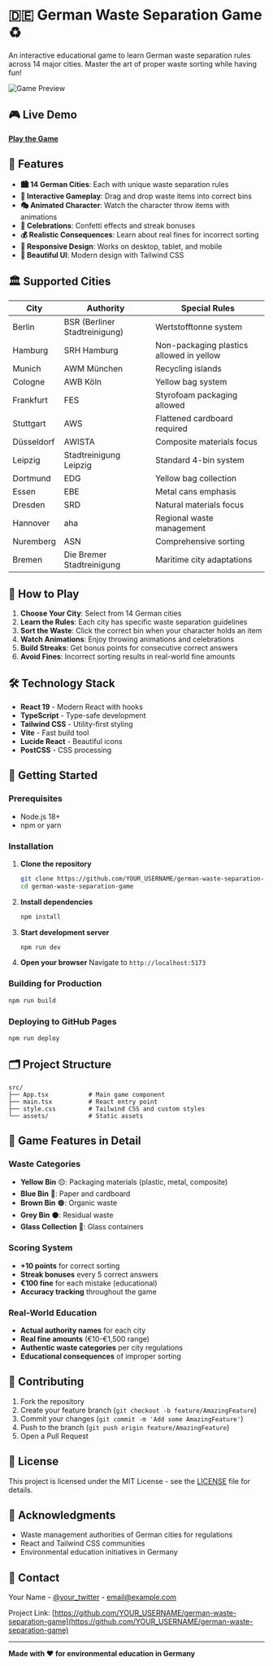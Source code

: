 # 🇩🇪 German Waste Separation Game ♻️

An interactive educational game to learn German waste separation rules across 14 major cities. Master the art of proper waste sorting while having fun!

![Game Preview](https://via.placeholder.com/800x400?text=German+Waste+Separation+Game+Preview)

## 🎮 Live Demo

**[Play the Game](https://YOUR_USERNAME.github.io/german-waste-separation-game/)**

## 🌟 Features

- **🏙️ 14 German Cities**: Each with unique waste separation rules
- **🎯 Interactive Gameplay**: Drag and drop waste items into correct bins
- **🎭 Animated Character**: Watch the character throw items with animations
- **🎊 Celebrations**: Confetti effects and streak bonuses
- **💰 Realistic Consequences**: Learn about real fines for incorrect sorting
- **📱 Responsive Design**: Works on desktop, tablet, and mobile
- **🎨 Beautiful UI**: Modern design with Tailwind CSS

## 🏛️ Supported Cities

| City | Authority | Special Rules |
|------|-----------|---------------|
| Berlin | BSR (Berliner Stadtreinigung) | Wertstofftonne system |
| Hamburg | SRH Hamburg | Non-packaging plastics allowed in yellow |
| Munich | AWM München | Recycling islands |
| Cologne | AWB Köln | Yellow bag system |
| Frankfurt | FES | Styrofoam packaging allowed |
| Stuttgart | AWS | Flattened cardboard required |
| Düsseldorf | AWISTA | Composite materials focus |
| Leipzig | Stadtreinigung Leipzig | Standard 4-bin system |
| Dortmund | EDG | Yellow bag collection |
| Essen | EBE | Metal cans emphasis |
| Dresden | SRD | Natural materials focus |
| Hannover | aha | Regional waste management |
| Nuremberg | ASN | Comprehensive sorting |
| Bremen | Die Bremer Stadtreinigung | Maritime city adaptations |

## 🎲 How to Play

1. **Choose Your City**: Select from 14 German cities
2. **Learn the Rules**: Each city has specific waste separation guidelines
3. **Sort the Waste**: Click the correct bin when your character holds an item
4. **Watch Animations**: Enjoy throwing animations and celebrations
5. **Build Streaks**: Get bonus points for consecutive correct answers
6. **Avoid Fines**: Incorrect sorting results in real-world fine amounts

## 🛠️ Technology Stack

- **React 19** - Modern React with hooks
- **TypeScript** - Type-safe development
- **Tailwind CSS** - Utility-first styling
- **Vite** - Fast build tool
- **Lucide React** - Beautiful icons
- **PostCSS** - CSS processing

## 🚀 Getting Started

### Prerequisites

- Node.js 18+ 
- npm or yarn

### Installation

1. **Clone the repository**
   ```bash
   git clone https://github.com/YOUR_USERNAME/german-waste-separation-game.git
   cd german-waste-separation-game
   ```

2. **Install dependencies**
   ```bash
   npm install
   ```

3. **Start development server**
   ```bash
   npm run dev
   ```

4. **Open your browser**
   Navigate to `http://localhost:5173`

### Building for Production

```bash
npm run build
```

### Deploying to GitHub Pages

```bash
npm run deploy
```

## 🗂️ Project Structure

```
src/
├── App.tsx           # Main game component
├── main.tsx          # React entry point
├── style.css         # Tailwind CSS and custom styles
└── assets/           # Static assets
```

## 🎯 Game Features in Detail

### Waste Categories

- **Yellow Bin** 🟡: Packaging materials (plastic, metal, composite)
- **Blue Bin** 🔵: Paper and cardboard
- **Brown Bin** 🟤: Organic waste
- **Grey Bin** ⚫: Residual waste
- **Glass Collection** 🫙: Glass containers

### Scoring System

- **+10 points** for correct sorting
- **Streak bonuses** every 5 correct answers
- **€100 fine** for each mistake (educational)
- **Accuracy tracking** throughout the game

### Real-World Education

- **Actual authority names** for each city
- **Real fine amounts** (€10-€1,500 range)
- **Authentic waste categories** per city regulations
- **Educational consequences** of improper sorting

## 🤝 Contributing

1. Fork the repository
2. Create your feature branch (`git checkout -b feature/AmazingFeature`)
3. Commit your changes (`git commit -m 'Add some AmazingFeature'`)
4. Push to the branch (`git push origin feature/AmazingFeature`)
5. Open a Pull Request

## 📝 License

This project is licensed under the MIT License - see the [LICENSE](LICENSE) file for details.

## 🙏 Acknowledgments

- Waste management authorities of German cities for regulations
- React and Tailwind CSS communities
- Environmental education initiatives in Germany

## 📧 Contact

Your Name - [@your_twitter](https://twitter.com/your_twitter) - email@example.com

Project Link: [https://github.com/YOUR_USERNAME/german-waste-separation-game](https://github.com/YOUR_USERNAME/german-waste-separation-game)

---

**Made with ❤️ for environmental education in Germany**
